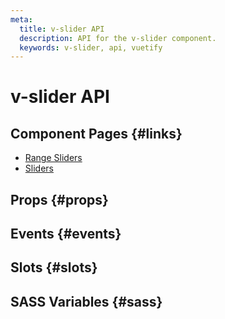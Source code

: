 ```yaml
---
meta:
  title: v-slider API
  description: API for the v-slider component.
  keywords: v-slider, api, vuetify
---
```


# v-slider API

<entry-ad />

## Component Pages {#links}

- [Range Sliders](components/range-sliders)
- [Sliders](components/sliders)

## Props {#props}

<api-section name="v-slider" section="props" />

## Events {#events}

<api-section name="v-slider" section="events" />

## Slots {#slots}

<api-section name="v-slider" section="slots" />

## SASS Variables {#sass}

<api-section name="v-slider" section="sass" />

<backmatter />
